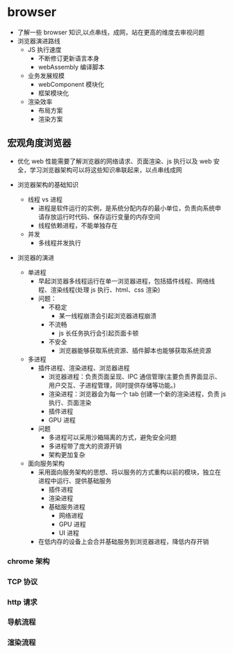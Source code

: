 # browser

- 了解一些 browser 知识,以点串线，成网，站在更高的维度去审视问题
- 浏览器演进路线
  - JS 执行速度
    - 不断修订更新语言本身
    - webAssembly 编译脚本
  - 业务发展规模
    - webComponent 模块化
    - 框架模块化
  - 渲染效率
    - 布局方案
    - 渲染方案

## 宏观角度浏览器

- 优化 web 性能需要了解浏览器的网络请求、页面渲染、js 执行以及 web 安全，学习浏览器架构可以将这些知识串联起来，以点串线成网

- 浏览器架构的基础知识
  - 线程 vs 进程
    - 进程是软件运行的实例，是系统分配内存的最小单位，负责向系统申请存放运行时代码、保存运行变量的内存空间
    - 线程依赖进程，不能单独存在
  - 并发
    - 多线程并发执行
- 浏览器的演进
  - 单进程
    - 早起浏览器多线程运行在单一浏览器进程，包括插件线程、网络线程、渲染线程(处理 js 执行、html、css 渲染)
    - 问题：
      - 不稳定
        - 某一线程崩溃会引起浏览器进程崩溃
      - 不流畅
        - js 长任务执行会引起页面卡顿
      - 不安全
        - 浏览器能够获取系统资源、插件脚本也能够获取系统资源
  - 多进程
    - 插件进程、渲染进程、浏览器进程
      - 浏览器进程：负责页面呈现、IPC 通信管理(主要负责界面显示、用户交互、子进程管理，同时提供存储等功能。)
      - 渲染进程：浏览器会为每一个 tab 创建一个新的渲染进程，负责 js 执行、页面渲染
      - 插件进程
      - GPU 进程
    - 问题
      - 多进程可以采用沙箱隔离的方式，避免安全问题
      - 多进程带了庞大的资源开销
      - 架构更加复杂
  - 面向服务架构
    - 采用面向服务架构的思想、将以服务的方式重构以前的模块，独立在进程中运行、提供基础服务
      - 插件进程
      - 渲染进程
      - 基础服务进程
        - 网络进程
        - GPU 进程
        - UI 进程
    - 在低内存的设备上会合并基础服务到浏览器进程，降低内存开销

### chrome 架构

### TCP 协议

### http 请求

### 导航流程

### 渲染流程
